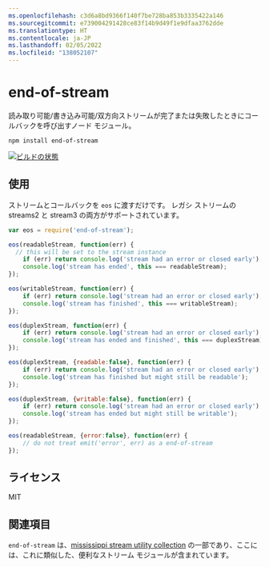 ```yaml
---
ms.openlocfilehash: c3d6a8bd9366f140f7be728ba853b3335422a146
ms.sourcegitcommit: e739004291428ce83f14b9d49f1e9dfaa3762dde
ms.translationtype: HT
ms.contentlocale: ja-JP
ms.lasthandoff: 02/05/2022
ms.locfileid: "138052107"
---
```

# <a name="end-of-stream"></a>end-of-stream

読み取り可能/書き込み可能/双方向ストリームが完了または失敗したときにコールバックを呼び出すノード モジュール。

    npm install end-of-stream

[![ビルドの状態](https://travis-ci.org/mafintosh/end-of-stream.svg?branch=master)](https://travis-ci.org/mafintosh/end-of-stream)

## <a name="usage"></a>使用

ストリームとコールバックを `eos` に渡すだけです。
レガシ ストリームの streams2 と stream3 の両方がサポートされています。

``` js
var eos = require('end-of-stream');

eos(readableStream, function(err) {
  // this will be set to the stream instance
    if (err) return console.log('stream had an error or closed early');
    console.log('stream has ended', this === readableStream);
});

eos(writableStream, function(err) {
    if (err) return console.log('stream had an error or closed early');
    console.log('stream has finished', this === writableStream);
});

eos(duplexStream, function(err) {
    if (err) return console.log('stream had an error or closed early');
    console.log('stream has ended and finished', this === duplexStream);
});

eos(duplexStream, {readable:false}, function(err) {
    if (err) return console.log('stream had an error or closed early');
    console.log('stream has finished but might still be readable');
});

eos(duplexStream, {writable:false}, function(err) {
    if (err) return console.log('stream had an error or closed early');
    console.log('stream has ended but might still be writable');
});

eos(readableStream, {error:false}, function(err) {
    // do not treat emit('error', err) as a end-of-stream
});
```

## <a name="license"></a>ライセンス

MIT

## <a name="related"></a>関連項目

`end-of-stream` は、[mississippi stream utility collection](https://github.com/maxogden/mississippi) の一部であり、ここには、これに類似した、便利なストリーム モジュールが含まれています。
